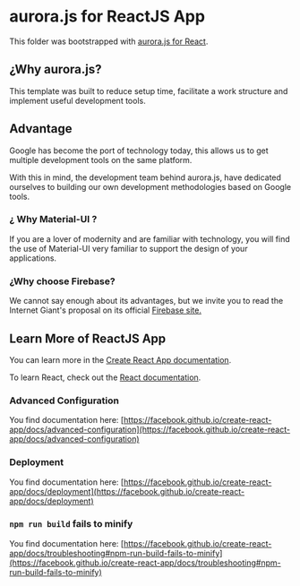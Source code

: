 # aurora.js for ReactJS App

This folder was bootstrapped with [aurora.js for React](https://github.com/arcaela/aurora/core).

## ¿Why aurora.js?

This template was built to reduce setup time, facilitate a work structure and implement useful development tools.

## Advantage

Google has become the port of technology today, this allows us to get multiple development tools on the same platform.

With this in mind, the development team behind aurora.js, have dedicated ourselves to building our own development methodologies based on Google tools.

### ¿ Why Material-UI ?
If you are a lover of modernity and are familiar with technology, you will find the use of Material-UI very familiar to support the design of your applications.

### ¿Why choose Firebase?
We cannot say enough about its advantages, but we invite you to read the Internet Giant's proposal on its official [Firebase site.](https://firebase.google.com/)



## Learn More of ReactJS App

You can learn more in the [Create React App documentation](https://facebook.github.io/create-react-app/docs/getting-started).

To learn React, check out the [React documentation](https://reactjs.org/).

### Advanced Configuration

You find documentation  here: [https://facebook.github.io/create-react-app/docs/advanced-configuration](https://facebook.github.io/create-react-app/docs/advanced-configuration)

### Deployment

You find documentation here: [https://facebook.github.io/create-react-app/docs/deployment](https://facebook.github.io/create-react-app/docs/deployment)

### `npm run build` fails to minify

You find documentation  here: [https://facebook.github.io/create-react-app/docs/troubleshooting#npm-run-build-fails-to-minify](https://facebook.github.io/create-react-app/docs/troubleshooting#npm-run-build-fails-to-minify)

